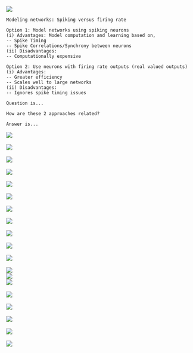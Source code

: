 ![](http://geekresearchlab.net/coursera/neuro/x/model-1.jpg)
```
Modeling networks: Spiking versus firing rate

Option 1: Model networks using spiking neurons
(i) Advantages: Model computation and learning based on,
-- Spike Timing
-- Spike Correlations/Synchrony between neurons
(ii) Disadvantages:
-- Computationally expensive

Option 2: Use neurons with firing rate outputs (real valued outputs)
(i) Advantages:
-- Greater efficiency
-- Scales well to large networks
(ii) Disadvantages:
-- Ignores spike timing issues
```
```
Question is...

How are these 2 approaches related?

Answer is...
```
![](http://geekresearchlab.net/coursera/neuro/x/model-2.jpg)<br><br>
![](http://geekresearchlab.net/coursera/neuro/x/model-3.jpg)<br><br>
![](http://geekresearchlab.net/coursera/neuro/x/model-4.jpg)<br><br>
![](http://geekresearchlab.net/coursera/neuro/x/model-5.jpg)<br><br>
![](http://geekresearchlab.net/coursera/neuro/x/model-6.jpg)<br><br>
![](http://geekresearchlab.net/coursera/neuro/x/model-7.jpg)<br><br>
![](http://geekresearchlab.net/coursera/neuro/x/model-8.jpg)<br><br>
![](http://geekresearchlab.net/coursera/neuro/x/model-9.jpg)<br><br>
![](http://geekresearchlab.net/coursera/neuro/x/model-10.jpg)<br><br>
![](http://geekresearchlab.net/coursera/neuro/x/model-11.jpg)<br><br>
![](http://geekresearchlab.net/coursera/neuro/x/model-12.jpg)<br><br>
![](http://geekresearchlab.net/coursera/neuro/x/model-13.jpg)<br>
![](http://geekresearchlab.net/coursera/neuro/x/model-13-1.jpg)<br>
![](http://geekresearchlab.net/coursera/neuro/x/model-13-2.jpg)<br><br>
![](http://geekresearchlab.net/coursera/neuro/x/model-14.jpg)<br><br>
![](http://geekresearchlab.net/coursera/neuro/x/model-15.jpg)<br><br>
![](http://geekresearchlab.net/coursera/neuro/x/model-16.jpg)<br><br>
![](http://geekresearchlab.net/coursera/neuro/x/model-17.jpg)<br><br>
![](http://geekresearchlab.net/coursera/neuro/x/model-18.jpg)<br>
